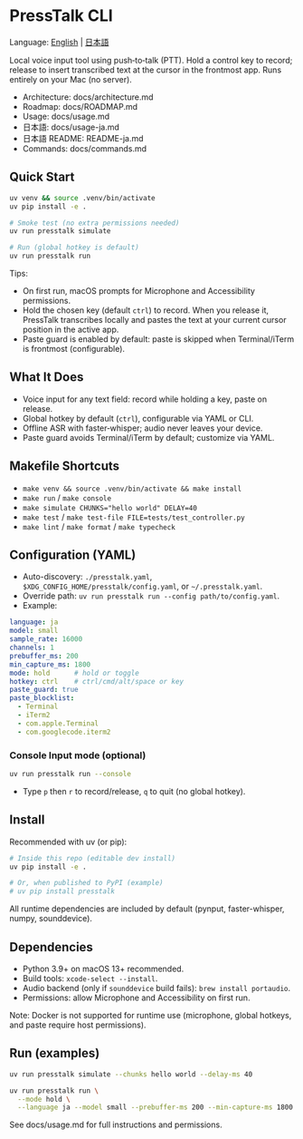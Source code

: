 # PressTalk CLI

Language: [English](README.md) | [日本語](README-ja.md)

Local voice input tool using push‑to‑talk (PTT). Hold a control key to record; release to insert transcribed text at the cursor in the frontmost app. Runs entirely on your Mac (no server).

- Architecture: docs/architecture.md
- Roadmap: docs/ROADMAP.md
- Usage: docs/usage.md
- 日本語: docs/usage-ja.md
- 日本語 README: README-ja.md
- Commands: docs/commands.md

## Quick Start

```bash
uv venv && source .venv/bin/activate
uv pip install -e .

# Smoke test (no extra permissions needed)
uv run presstalk simulate

# Run (global hotkey is default)
uv run presstalk run
```
Tips:
- On first run, macOS prompts for Microphone and Accessibility permissions.
- Hold the chosen key (default `ctrl`) to record. When you release it, PressTalk transcribes locally and pastes the text at your current cursor position in the active app.
- Paste guard is enabled by default: paste is skipped when Terminal/iTerm is frontmost (configurable).

## What It Does
- Voice input for any text field: record while holding a key, paste on release.
- Global hotkey by default (`ctrl`), configurable via YAML or CLI.
- Offline ASR with faster‑whisper; audio never leaves your device.
- Paste guard avoids Terminal/iTerm by default; customize via YAML.

## Makefile Shortcuts
- `make venv && source .venv/bin/activate && make install`
- `make run` / `make console`
- `make simulate CHUNKS="hello world" DELAY=40`
- `make test` / `make test-file FILE=tests/test_controller.py`
- `make lint` / `make format` / `make typecheck`

## Configuration (YAML)
- Auto-discovery: `./presstalk.yaml`, `$XDG_CONFIG_HOME/presstalk/config.yaml`, or `~/.presstalk.yaml`.
- Override path: `uv run presstalk run --config path/to/config.yaml`.
- Example:
```yaml
language: ja
model: small
sample_rate: 16000
channels: 1
prebuffer_ms: 200
min_capture_ms: 1800
mode: hold      # hold or toggle
hotkey: ctrl    # ctrl/cmd/alt/space or key
paste_guard: true
paste_blocklist:
  - Terminal
  - iTerm2
  - com.apple.Terminal
  - com.googlecode.iterm2
```

### Console Input mode (optional)

```bash
uv run presstalk run --console
```
- Type `p` then `r` to record/release, `q` to quit (no global hotkey).

## Install

Recommended with uv (or pip):

```bash
# Inside this repo (editable dev install)
uv pip install -e .

# Or, when published to PyPI (example)
# uv pip install presstalk
```

All runtime dependencies are included by default (pynput, faster-whisper, numpy, sounddevice).

## Dependencies

- Python 3.9+ on macOS 13+ recommended.
- Build tools: `xcode-select --install`.
- Audio backend (only if `sounddevice` build fails): `brew install portaudio`.
- Permissions: allow Microphone and Accessibility on first run.

Note: Docker is not supported for runtime use (microphone, global hotkeys, and paste require host permissions).

## Run (examples)

```bash
uv run presstalk simulate --chunks hello world --delay-ms 40

uv run presstalk run \
  --mode hold \
  --language ja --model small --prebuffer-ms 200 --min-capture-ms 1800
```

See docs/usage.md for full instructions and permissions.
